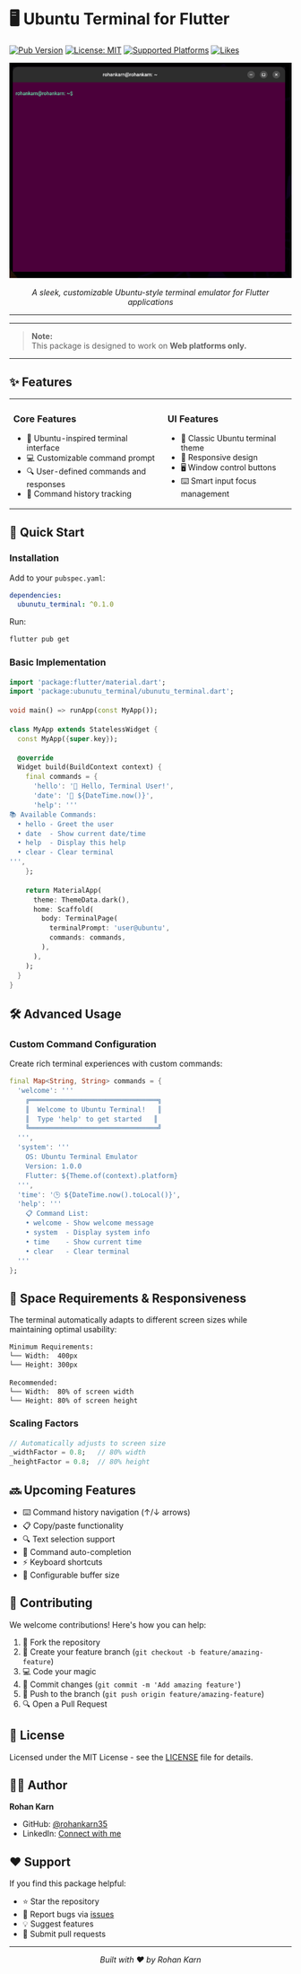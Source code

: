 # 🖥️ Ubuntu Terminal for Flutter

[![Pub Version](https://img.shields.io/pub/v/ubunutu_terminal.svg)](https://pub.dev/packages/ubunutu_terminal)
[![License: MIT](https://img.shields.io/badge/License-MIT-yellow.svg)](https://opensource.org/licenses/MIT)
[![Supported Platforms](https://img.shields.io/badge/Platforms-Web,%20macOS,%20Linux,%20Windows-blue.svg)](https://flutter.dev)
[![Likes](https://img.shields.io/pub/likes/ubunutu_terminal?style=flat-square)](https://pub.dev/packages/ubunutu_terminal)

<div align="center">
  <img src="https://raw.githubusercontent.com/rohankarn35/ubunutu_terminal/refs/heads/main/image.png" alt="Ubuntu Terminal Preview" width="600"/>
  
  *A sleek, customizable Ubuntu-style terminal emulator for Flutter applications*
</div>

---

---

> **Note:**  
> This package is designed to work on **Web platforms only.**

---

## ✨ Features

<table>
  <tr>
    <td>
      <h3>Core Features</h3>
      <ul>
        <li>🎯 Ubuntu-inspired terminal interface</li>
        <li>💻 Customizable command prompt</li>
        <li>🔍 User-defined commands and responses</li>
        <li>📜 Command history tracking</li>
      </ul>
    </td>
    <td>
      <h3>UI Features</h3>
      <ul>
        <li>🎨 Classic Ubuntu terminal theme</li>
        <li>📱 Responsive design</li>
        <li>🖥️ Window control buttons</li>
        <li>⌨️ Smart input focus management</li>
      </ul>
    </td>
  </tr>
</table>

## 🚀 Quick Start

### Installation

Add to your `pubspec.yaml`:

```yaml
dependencies:
  ubunutu_terminal: ^0.1.0
```

Run:

```bash
flutter pub get
```

### Basic Implementation

```dart
import 'package:flutter/material.dart';
import 'package:ubunutu_terminal/ubunutu_terminal.dart';

void main() => runApp(const MyApp());

class MyApp extends StatelessWidget {
  const MyApp({super.key});

  @override
  Widget build(BuildContext context) {
    final commands = {
      'hello': '👋 Hello, Terminal User!',
      'date': '📅 ${DateTime.now()}',
      'help': '''
📚 Available Commands:
  • hello - Greet the user
  • date  - Show current date/time
  • help  - Display this help
  • clear - Clear terminal
''',
    };

    return MaterialApp(
      theme: ThemeData.dark(),
      home: Scaffold(
        body: TerminalPage(
          terminalPrompt: 'user@ubuntu',
          commands: commands,
        ),
      ),
    );
  }
}
```

## 🛠️ Advanced Usage

### Custom Command Configuration

Create rich terminal experiences with custom commands:

```dart
final Map<String, String> commands = {
  'welcome': '''
    ╔════════════════════════════════╗
    ║  Welcome to Ubuntu Terminal!   ║
    ║  Type 'help' to get started   ║
    ╚════════════════════════════════╝
  ''',
  'system': '''
    OS: Ubuntu Terminal Emulator
    Version: 1.0.0
    Flutter: ${Theme.of(context).platform}
  ''',
  'time': '🕒 ${DateTime.now().toLocal()}',
  'help': '''
    📋 Command List:
    • welcome - Show welcome message
    • system  - Display system info
    • time    - Show current time
    • clear   - Clear terminal
  '''
};
```

## 📐 Space Requirements & Responsiveness

The terminal automatically adapts to different screen sizes while maintaining optimal usability:

```
Minimum Requirements:
└── Width:  400px
└── Height: 300px

Recommended:
└── Width:  80% of screen width
└── Height: 80% of screen height
```

### Scaling Factors

```dart
// Automatically adjusts to screen size
_widthFactor = 0.8;   // 80% width
_heightFactor = 0.8;  // 80% height
```

## 🔜 Upcoming Features

- ⌨️ Command history navigation (↑/↓ arrows)
- 📋 Copy/paste functionality
- 🔍 Text selection support
- 📝 Command auto-completion
- ⚡ Keyboard shortcuts
- 🔄 Configurable buffer size

## 🤝 Contributing

We welcome contributions! Here's how you can help:

1. 🍴 Fork the repository
2. 🌿 Create your feature branch (`git checkout -b feature/amazing-feature`)
3. 💻 Code your magic
4. 📝 Commit changes (`git commit -m 'Add amazing feature'`)
5. 🚀 Push to the branch (`git push origin feature/amazing-feature`)
6. 🔍 Open a Pull Request

## 📜 License

Licensed under the MIT License - see the [LICENSE](LICENSE) file for details.

## 👨‍💻 Author

**Rohan Karn**

- GitHub: [@rohankarn35](https://github.com/rohankarn35)
- LinkedIn: [Connect with me](https://linkedin.com/in/yourprofile)

## ❤️ Support

If you find this package helpful:

- ⭐ Star the repository
- 🐛 Report bugs via [issues](https://github.com/rohankarn35/ubunutu_terminal/issues)
- 💡 Suggest features
- 🔀 Submit pull requests

---

<div align="center">
  <i>Built with ❤️ by Rohan Karn</i>
</div>
